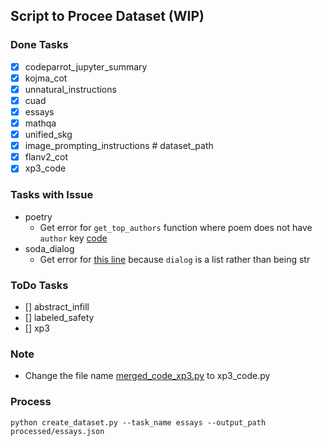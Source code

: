 ## Script to Procee Dataset (WIP)

### Done Tasks
- [x] codeparrot_jupyter_summary
- [x] kojma_cot
- [x] unnatural_instructions
- [x] cuad
- [x] essays
- [x] mathqa
- [x] unified_skg
- [x] image_prompting_instructions # dataset_path
- [x] flanv2_cot
- [x] xp3_code

### Tasks with Issue
- poetry
  - Get error for `get_top_authors` function where poem does not have `author` key [code](https://github.com/LAION-AI/Open-Instruction-Generalist/blob/main/OIG/src/poetry.py#L123)
- soda_dialog
  - Get error for [this line](https://github.com/LAION-AI/Open-Instruction-Generalist/blob/main/OIG/src/soda_dialog.py#L51) because `dialog` is a list rather than being str 
  
### ToDo Tasks
- [] abstract_infill
- [] labeled_safety
- [] xp3


### Note
- Change the file name [merged_code_xp3.py](https://github.com/LAION-AI/Open-Instruction-Generalist/blob/main/OIG/src/merged_code_xp3.py) to xp3_code.py


### Process
```
python create_dataset.py --task_name essays --output_path processed/essays.json

```